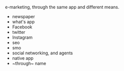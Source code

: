  e-marketing, through the same app and different means. 
 * newspaper
 * what's app
 * Facebook
 * twitter
 * Instagram
 * seo
 * smo
 * social networking, and agents
 * native app
 * ~through~ name
